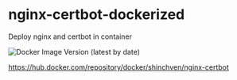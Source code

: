 # nginx-certbot-dockerized

Deploy nginx and certbot in container

![Docker Image Version (latest by date)](https://img.shields.io/docker/v/shinchven/nginx-certbot?label=nginx-certbot&style=for-the-badge)

https://hub.docker.com/repository/docker/shinchven/nginx-certbot
